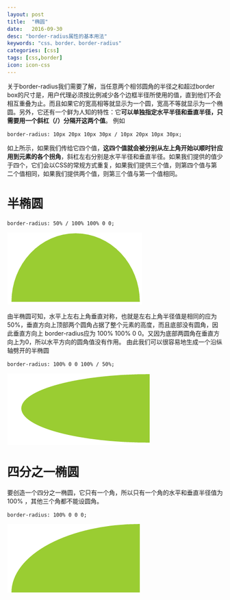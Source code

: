 ```yaml
---
layout: post
title:  "椭圆"
date:   2016-09-30
desc: "border-radius属性的基本用法"
keywords: "css、border、border-radius"
categories: [css]
tags: [css,border]
icon: icon-css
---
```


关于border-radius我们需要了解，当任意两个相邻圆角的半径之和超过border box的尺寸是，用户代理必须按比例减少各个边框半径所使用的值，直到他们不会相互重叠为止。而且如果它的宽高相等就显示为一个圆，宽高不等就显示为一个椭圆。另外，它还有一个鲜为人知的特性：它**可以单独指定水平半径和垂直半径，只需要用一个斜杠（/）分隔开这两个值**。
例如  

``` stylus
border-radius: 10px 20px 10px 30px / 10px 20px 10px 30px;
```


如上所示，如果我们传给它四个值，**这四个值就会被分别从左上角开始以顺时针应用到元素的各个拐角**，斜杠左右分别是水平半径和垂直半径。如果我们提供的值少于四个，它们会以CSS的常规方式重复，如果我们提供三个值，则第四个值与第二个值相同，如果我们提供两个值，则第三个值与第一个值相同。

# 半椭圆

``` stylus
border-radius: 50% / 100% 100% 0 0;
```
![Alt text](/blogImages/css/border-radius1.png)

由半椭圆可知，水平上左右上角垂直对称，也就是左右上角半径值是相同的应为50%，垂直方向上顶部两个圆角占据了整个元素的高度，而且底部没有圆角，因此垂直方向上 border-radius应为 100% 100% 0 0。又因为底部两圆角在垂直方向上为0，所以水平方向的圆角值没有作用。
由此我们可以很容易地生成一个沿纵轴劈开的半椭圆

``` stylus
border-radius: 100% 0 0 100% / 50%;
```
![Alt text](/blogImages/css/border-radius2.png)

# 四分之一椭圆
要创造一个四分之一椭圆，它只有一个角，所以只有一个角的水平和垂直半径值为100% ，其他三个角都不能设圆角。

``` stylus
border-radius: 100% 0 0 0;
```
![Alt text](/blogImages/css/border-radius3.png)




 
 